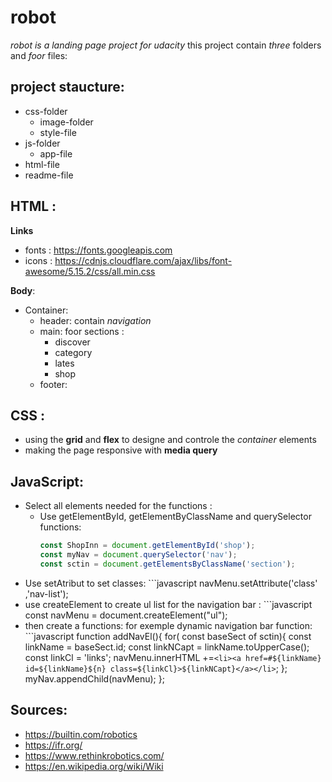 # **robot**
*robot is a landing page project for udacity*
this project contain *three* folders and *foor* files:
## project staucture: 
* css-folder
    * image-folder
    * style-file
* js-folder
    * app-file
* html-file
* readme-file
## HTML :
**Links** 
* fonts : https://fonts.googleapis.com 
* icons : https://cdnjs.cloudflare.com/ajax/libs/font-awesome/5.15.2/css/all.min.css

**Body**:
* Container:
    * header: contain *navigation*
    * main: foor sections :
        * discover
        * category
        * lates
        * shop
    * footer:
## CSS :
 * using the **grid** and **flex** to designe and controle the *container* elements
 * making the page responsive with **media query**
## JavaScript:
* Select all elements needed for the functions :
    * Use getElementById, getElementByClassName and querySelector functions:
       ```javascript
       const ShopInn = document.getElementById('shop');
       const myNav = document.querySelector('nav');
       const sctin = document.getElementsByClassName('section'); 
* Use setAtribut to set classes:
       ```javascript
       navMenu.setAttribute('class' ,'nav-list');
* use createElement to create ul list for the navigation bar :
       ```javascript
       const navMenu = document.createElement("ul");
* then create a functions: for exemple dynamic navigation bar function:
       ```javascript 
       function addNavEl(){
         for( const baseSect of sctin){
             const linkName = baseSect.id;
             const linkNCapt = linkName.toUpperCase();
             const linkCl = 'links';
            navMenu.innerHTML +=`<li><a href=#${linkName} id=${linkName}${n} class=${linkCl}>${linkNCapt}</a></li>`;
            };
            myNav.appendChild(navMenu);
        };

## Sources:

* https://builtin.com/robotics
* https://ifr.org/
* https://www.rethinkrobotics.com/
* https://en.wikipedia.org/wiki/Wiki






